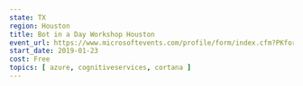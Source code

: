 ```yaml
---
state: TX
region: Houston
title: Bot in a Day Workshop Houston
event_url: https://www.microsoftevents.com/profile/form/index.cfm?PKformID=0x5515720abcd
start_date: 2019-01-23
cost: Free
topics: [ azure, cognitiveservices, cortana ]
---
```

